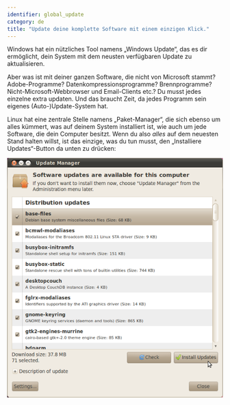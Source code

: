 ```yaml
---
identifier: global_update
category: de
title: "Update deine komplette Software mit einem einzigen Klick."
---
```


Windows hat ein n&uuml;tzliches Tool namens „Windows Update“, das es dir erm&ouml;glicht, dein System mit dem neusten verf&uuml;gbaren Update zu aktualisieren.

Aber was ist mit deiner ganzen Software, die nicht von Microsoft stammt? Adobe-Programme? Datenkompressionsprogramme? Brennprogramme? Nicht-Microsoft-Webbrowser und Email-Clients etc.? Du musst jedes einzelne extra updaten. Und das braucht Zeit, da jedes Programm sein eigenes (Auto-)Update-System hat.

Linux hat eine zentrale Stelle namens „Paket-Manager“, die sich ebenso um alles k&uuml;mmert, was auf deinem System installiert ist, wie auch um jede Software, die dein Computer besitzt. Wenn du also <i>alles</i> auf dem neuesten Stand halten willst, ist das einzige, was du tun musst, den „Installiere Updates“-Button da unten zu dr&uuml;cken:


<img src="/img/global_update.png" />




